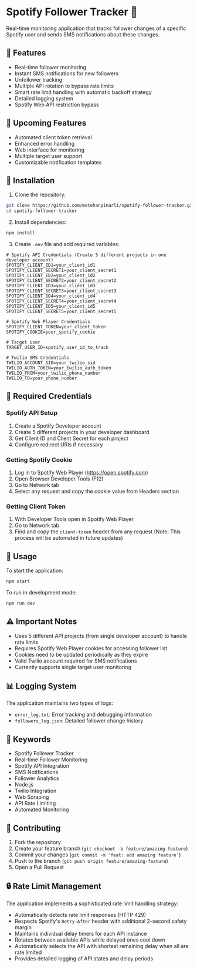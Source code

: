 # Spotify Follower Tracker 🎵

Real-time monitoring application that tracks follower changes of a specific Spotify user and sends SMS notifications about these changes.

## 🎯 Features

- Real-time follower monitoring
- Instant SMS notifications for new followers
- Unfollower tracking
- Multiple API rotation to bypass rate limits
- Smart rate limit handling with automatic backoff strategy
- Detailed logging system
- Spotify Web API restriction bypass

## 🚨 Upcoming Features

- Automated client token retrieval
- Enhanced error handling
- Web interface for monitoring
- Multiple target user support
- Customizable notification templates

## 🚀 Installation

1. Clone the repository:
```bash
git clone https://github.com/metehanpinarli/spotify-follower-tracker.git
cd spotify-follower-tracker
```

2. Install dependencies:
```bash
npm install
```

3. Create `.env` file and add required variables:
```env
# Spotify API Credentials (Create 5 different projects in one developer account)
SPOTIFY_CLIENT_ID1=your_client_id1
SPOTIFY_CLIENT_SECRET1=your_client_secret1
SPOTIFY_CLIENT_ID2=your_client_id2
SPOTIFY_CLIENT_SECRET2=your_client_secret2
SPOTIFY_CLIENT_ID3=your_client_id3
SPOTIFY_CLIENT_SECRET3=your_client_secret3
SPOTIFY_CLIENT_ID4=your_client_id4
SPOTIFY_CLIENT_SECRET4=your_client_secret4
SPOTIFY_CLIENT_ID5=your_client_id5
SPOTIFY_CLIENT_SECRET5=your_client_secret5

# Spotify Web Player Credentials
SPOTIFY_CLIENT_TOKEN=your_client_token
SPOTIFY_COOKIE=your_spotify_cookie

# Target User
TARGET_USER_ID=spotify_user_id_to_track

# Twilio SMS Credentials
TWILIO_ACCOUNT_SID=your_twilio_sid
TWILIO_AUTH_TOKEN=your_twilio_auth_token
TWILIO_FROM=your_twilio_phone_number
TWILIO_TO=your_phone_number
```

## 📝 Required Credentials

### Spotify API Setup
1. Create a Spotify Developer account
2. Create 5 different projects in your developer dashboard
3. Get Client ID and Client Secret for each project
4. Configure redirect URIs if necessary

### Getting Spotify Cookie
1. Log in to Spotify Web Player (https://open.spotify.com)
2. Open Browser Developer Tools (F12)
3. Go to Network tab
4. Select any request and copy the cookie value from Headers section

### Getting Client Token
1. With Developer Tools open in Spotify Web Player
2. Go to Network tab
3. Find and copy the `client-token` header from any request
(Note: This process will be automated in future updates)

## 🔧 Usage

To start the application:
```bash
npm start
```

To run in development mode:
```bash
npm run dev
```

## ⚠️ Important Notes

- Uses 5 different API projects (from single developer account) to handle rate limits
- Requires Spotify Web Player cookies for accessing follower list
- Cookies need to be updated periodically as they expire
- Valid Twilio account required for SMS notifications
- Currently supports single target user monitoring

## 📊 Logging System

The application maintains two types of logs:
- `error_log.txt`: Error tracking and debugging information
- `followers_log.json`: Detailed follower change history

## 🔑 Keywords

- Spotify Follower Tracker
- Real-time Follower Monitoring
- Spotify API Integration
- SMS Notifications
- Follower Analytics
- Node.js
- Twilio Integration
- Web Scraping
- API Rate Limiting
- Automated Monitoring

## 🤝 Contributing

1. Fork the repository
2. Create your feature branch (`git checkout -b feature/amazing-feature`)
3. Commit your changes (`git commit -m 'feat: add amazing feature'`)
4. Push to the branch (`git push origin feature/amazing-feature`)
5. Open a Pull Request 

## 🔒 Rate Limit Management

The application implements a sophisticated rate limit handling strategy:
- Automatically detects rate limit responses (HTTP 429)
- Respects Spotify's `Retry-After` header with additional 2-second safety margin
- Maintains individual delay timers for each API instance
- Rotates between available APIs while delayed ones cool down
- Automatically selects the API with shortest remaining delay when all are rate limited
- Provides detailed logging of API states and delay periods 
